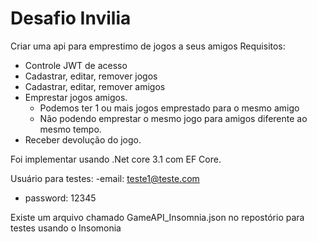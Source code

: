 # Desafio Invilia
Criar uma api para emprestimo de jogos a seus amigos
Requisitos: 
 - Controle JWT de acesso
 - Cadastrar, editar, remover jogos
 - Cadastrar, editar, remover amigos
 - Emprestar jogos amigos.
    - Podemos ter 1 ou mais jogos emprestado para o mesmo amigo
    - Não podendo emprestar o mesmo jogo para amigos diferente ao mesmo tempo.
 - Receber devolução do jogo.

Foi implementar usando
  .Net core 3.1 com EF Core.
  
Usuário para testes:
 -email: teste1@teste.com
 - password: 12345
 
 
 
 Existe um arquivo chamado GameAPI_Insomnia.json no repostório para testes usando o Insomonia
 
 
 
